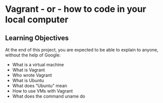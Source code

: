# Vagrant - or - how to code in your local computer

## Learning Objectives

At the end of this project, you are expected to be able to explain to anyone, without the help of Google:

*  What is a virtual machine
*  What is Vagrant
*  Who wrote Vagrant
*  What is Ubuntu
*  What does “Ubuntu” mean
*  How to use VMs with Vagrant
*  What does the command uname do